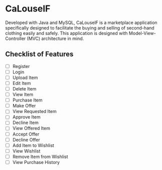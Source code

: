 # CaLouselF
Developed with Java and MySQL, CaLouselF is a marketplace application specifically designed to facilitate the buying and selling of second-hand clothing easily and safely. This application is designed with Model-View-Controller (MVC) architecture in mind.

## Checklist of Features
- [ ] Register
- [ ] Login
- [ ] Upload Item
- [ ] Edit Item
- [ ] Delete Item
- [ ] View Item
- [ ] Purchase Item
- [ ] Make Offer
- [ ] View Requested Item
- [ ] Approve Item
- [ ] Decline Item
- [ ] View Offered Item
- [ ] Accept Offer
- [ ] Decline Offer
- [ ] Add Item to Wishlist
- [ ] View Wishlist
- [ ] Remove Item from Wishlist
- [ ] View Purchase History
